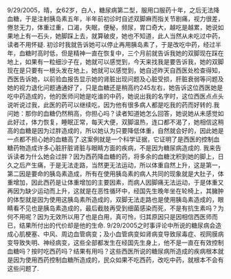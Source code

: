 9/29/2005，晴，女62岁，白人，糖尿病第二型，服用口服药十年，之后无法降血糖，于是注射胰岛素五年，半年前初诊时自述双脚麻而指关节剧痛，视力很差，倦怠无力，体重过重，口渴，失眠，便秘，频尿，胃口奇大，越吃是越累，她说如果地上有一石头，她脚踩上去，就算破皮，她也不知道，此人当然从未吃过中药，读者不用怀疑.
初诊时我就告诉她可以停止再用胰岛素了，于是改吃中药，经过半年，血糖时高时低，但是精神一直在恢复中，三个月前就告诉我她的双脚现在踩在地上，如果有一粒细沙子在，她就可以感觉到，今天来找我是要告诉我，她的双脚现在是只要有一根头发在地上，她就可以感觉到，她自述昨天自西医处检查得知，西医告诉她，以前验血报告显示她的肾脏出现问题及心脏受损，肝脏衰弱等问题及她的视力退化问题通通好了，只是血糖还是稍高约245左右，她告诉这位西医她是吃中药造成的，他的医师问她是吃谁的中药，她说出我的名字时，这位西医点点头说听说过我，此医的药可以继续吃，因为他有很多病人都是吃我的药而好转的.我问她：那你的血糖仍然稍高，你担心吗？读者知道她怎么回答，她说她从未感觉如此好过，体力恢复，睡眠正常，每天大便，双脚温热，连口都不渴了，她相信这稍高的血糖是因为过胖造成的，所以她认为只要降低体重，自然就会好的，因此她是一点都不担心她的血糖高了.这案例就是一个科学证据，它证明了是西医的控制血糖药物造成许多心脏肝脏肾脏与眼睛方面的疾病，不是因为糖尿病造成的.
我来告诉读者为什么她会过胖？因为西药降血糖的药，将多余的血糖沈积到她的脚上，日久之后产生痛，于是无法走路，当然更无法运动，所以体重自然上升，这是第一，第二因是要命的胰岛素造成，所有在使用胰岛素的病人共同的现象就是大肚子，体重增加，因此西药是让体重增加的主要因素，而病人因脚痛无法运动，于是体重又再因为缺少运动而上升，这就是在恶性循环中，经国先生晚年坐在轮椅上，其臃肿的体型就是因为使用这胰岛素所造成的，双脚无法走路也是使用胰岛素造成的，眼睛看不见也是胰岛素造成的，最后截肢再受到细菌感染而死，不是有抗生素吗？为何不用呢？因为无效所以用了也是白用，真可怜，归其原因只是因相信西医师而已，结果所付出的代价却是他的生命.
9/29/2005之时事评论中所说的糖尿病会造成心肌梗塞、中风、周边血管病变；及小血管病变如肾病变导致尿毒症、视网膜病变导致失明、神经病变，这些全部都发生在经国先生身上，他不是一直在有效控制血糖吗？按时吃西药吗？结果有用吗？这些西医所说的糖尿病所造成的疾病根本就是因为使用西药控制血糖所造成的，民众如果不吃西药，改吃中药，就根本不会有这些问题了.